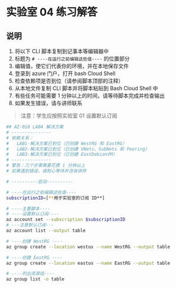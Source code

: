 ﻿# 实验室 04 练习解答

## 说明

1. 将以下 CLI 脚本复制到记事本等编辑器中
1. 标题为 `# ----在运行之前编辑这些值----` 的位置部分
1. 编辑值，使它们代表你的环境，并在本地保存文件
1. 登录到 azure 门户，打开 bash Cloud Shell
1. 检查依赖项是否到位（请参阅脚本顶部的注释）
1. 从本地文件复制 CLI 脚本并将脚本粘贴到 Bash Cloud Shell 中
1. 有些任务可能需要 1 分钟以上的时间，请等待脚本完成并检查输出
1. 如果发生错误，请与讲师联系

> 注意：学生应按照实验室 01 设置默认订阅

```sh
## AZ-010 LAB4 解决方案
# ---------------
# 依赖关系：
#   LAB1-解决方案已到位（已创建 WestRG 和 EastRG）
#   LAB2-解决方案已到位（已创建 VNets、SubNets 和 Peering）
#   LAB3-解决方案已到位（已创建 EastDebianVM）
# ---------------
# 警告：几个步骤需要花费 1 分钟以上
# 如果遇到错误，请耐心等待并咨询讲师

# ----------启动----------

# ----在运行之前编辑这些值----
subscriptionID=[**用于实验室的订阅 ID**]

# ----主要脚本----
# ----设置默认订阅----
az account set --subscription $subscriptionID
# ---注意默认订阅---
az account list --output table

# ----创建 WestRG ----
az group create --location westus --name WestRG --output table

# ----创建 EastRG ----
az group create --location eastus --name EastRG --output table

# ----列出资源组----
az group list -o table
```
